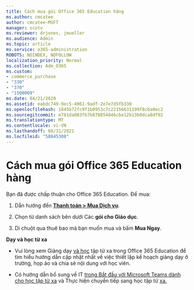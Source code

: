 ```yaml
---
title: Cách mua gói Office 365 Education hàng
ms.author: cmcatee
author: cmcatee-MSFT
manager: scotv
ms.reviewer: drjones, jmueller
ms.audience: Admin
ms.topic: article
ms.service: o365-administration
ROBOTS: NOINDEX, NOFOLLOW
localization_priority: Normal
ms.collection: Adm_O365
ms.custom:
- commerce_purchase
- "330"
- "370"
- "1500009"
ms.date: 04/21/2020
ms.assetid: eabdc749-9ec5-4961-9adf-2e7e7d5fb330
ms.openlocfilehash: 1845b72fc9f1b0953c7c22156631199f8cba0ec2
ms.sourcegitcommit: e781da003fb7b878854846cbe12b13b9dca8df92
ms.translationtype: MT
ms.contentlocale: vi-VN
ms.lasthandoff: 08/31/2021
ms.locfileid: "58845308"
---
```

# <a name="how-to-purchase-office-365-education-plans"></a>Cách mua gói Office 365 Education hàng

Bạn đã được chấp thuận cho Office 365 Education.  Để mua:

1. Dẫn hướng đến **[Thanh toán > Mua Dịch vụ](https://portal.office.com/AdminPortal/Home#/catalog)**.

2. Chọn từ danh sách bên dưới Các **gói cho Giáo dục**.

3. Di chuột qua thuê bao mà bạn muốn mua và bấm **Mua Ngay**.

**Dạy và học từ xa**

- Vui lòng xem Giảng dạy [và học](https://support.office.com/article/remote-teaching-and-learning-in-office-365-education-f651ccae-7b65-478b-8366-51bb884025c4) tập từ xa trong Office 365 Education để tìm hiểu hướng dẫn cập nhật nhất về việc thiết lập kế hoạch giảng dạy ở trường, họp ảo và chia sẻ nội dung với học viên.

- Có hướng dẫn bổ sung về IT [trong Bắt đầu với Microsoft Teams dành cho học tập từ xa](https://docs.microsoft.com/MicrosoftTeams/remote-learning-edu) và Thực hiện chuyển tiếp sang học tập từ [xa.](https://www.microsoft.com/education/remote-learning)
